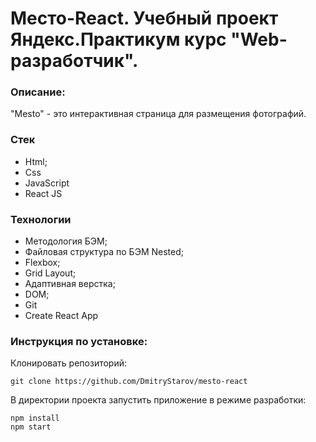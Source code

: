 # Место-React. Учебный проект Яндекс.Практикум курс "Web-разработчик".

### Описание:
"Mesto" - это интерактивная страница для размещения фотографий.
### Стек
* Html;
* Css
* JavaScript
* React JS
### Технологии
* Методология БЭМ;
* Файловая структура по БЭМ Nested;
* Flexbox;
* Grid Layout;
* Адаптивная верстка;
* DOM;
* Git
* Create React App
### Инструкция по установке:
Клонировать репозиторий:

`
git clone https://github.com/DmitryStarov/mesto-react
`

В директории проекта запустить приложение в режиме разработки:

```
npm install
npm start
```
